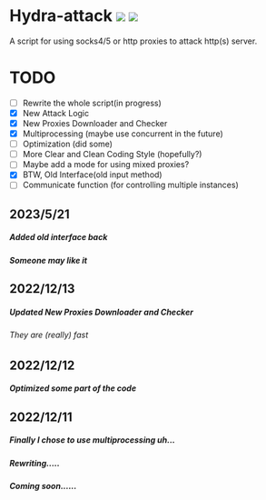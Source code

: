                                                                                    
# Hydra-attack ![](https://img.shields.io/badge/Version-preview-brightgreen.svg) ![](https://img.shields.io/badge/license-GPLv2-blue.svg)
 A script for using socks4/5 or http proxies to attack http(s) server.
# TODO
- [ ] Rewrite the whole script(in progress)
- [x] New Attack Logic
- [x] New Proxies Downloader and Checker 
- [x] Multiprocessing (maybe use concurrent in the future)
- [ ] Optimization (did some)
- [ ] More Clear and Clean Coding Style (hopefully?)
- [ ] Maybe add a mode for using mixed proxies?
- [x] BTW, Old Interface(old input method)
- [ ] Communicate function (for controlling multiple instances) 

## 2023/5/21
##### Added old interface back
##### Someone may like it

## 2022/12/13
##### Updated New Proxies Downloader and Checker
###### They are (really) fast

## 2022/12/12
##### Optimized some part of the code

## 2022/12/11
##### Finally I chose to use multiprocessing uh...
##### Rewriting.....
##### Coming soon......


